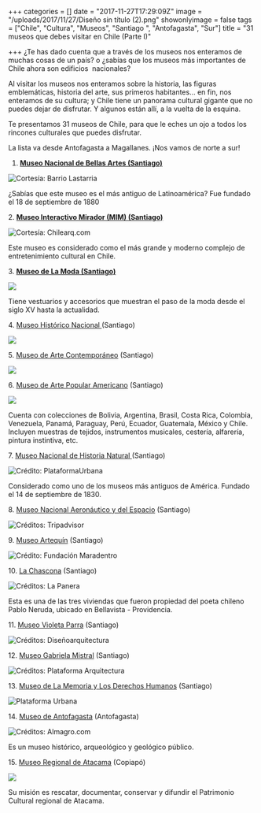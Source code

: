 +++
categories = []
date = "2017-11-27T17:29:09Z"
image = "/uploads/2017/11/27/Diseño sin título (2).png"
showonlyimage = false
tags = ["Chile", "Cultura", "Museos", "Santiago ", "Antofagasta", "Sur"]
title = "31 museos que debes visitar en Chile (Parte I)"

+++
¿Te has dado cuenta que a través de los museos nos enteramos de muchas cosas de un país? o ¿sabías que los museos más importantes de Chile ahora son edificios  nacionales?

Al visitar los museos nos enteramos sobre la historia, las figuras emblemáticas, historia del arte, sus primeros habitantes... en fin, nos enteramos de su cultura; y Chile tiene un panorama cultural gigante que no puedes dejar de disfrutar. Y algunos están allí, a la vuelta de la esquina.

Te presentamos 31 museos de Chile, para que le eches un ojo a todos los rincones culturales que puedes disfrutar.

La lista va desde Antofagasta a Magallanes. ¡Nos vamos de norte a sur!

1. [**Museo Nacional de Bellas Artes (Santiago)**](https://www.google.cl/url?sa=t&rct=j&q=&esrc=s&source=web&cd=8&cad=rja&uact=8&ved=0ahUKEwig78jEzd_XAhVHIpAKHQ1kATQQFgg6MAc&url=https%3A%2F%2Fes.wikipedia.org%2Fwiki%2FMuseo_Nacional_de_Bellas_Artes_(Chile)&usg=AOvVaw0xjDZWtPH6kjS14nivZVHk)

![](/uploads/2017/11/27/museo_nacional_bellas_artes_mnba_barrio_lastarria_foto_1.jpg "Cortesía: Barrio Lastarria")

¿Sabías que este museo es el más antiguo de Latinoamérica? Fue fundado el 18 de septiembre de 1880

2\. [**Museo Interactivo Mirador (MIM) (Santiago)**](https://es.wikipedia.org/wiki/Museo_Interactivo_Mirador)

![Cortesía: Chilearq.com](/uploads/2017/11/27/2007-12-01624_144.jpg "Cortesía: Chilearq.com")

Este museo es considerado como el más grande y moderno complejo de entretenimiento cultural en Chile.

3\. [**Museo de La Moda (Santiago)**](https://es.wikipedia.org/wiki/Museo_de_la_Moda_(Santiago_de_Chile))

![](/uploads/2017/11/27/museo-de-la-moda-2.jpg)

Tiene vestuarios y accesorios que muestran el paso de la moda desde el siglo XV hasta la actualidad.

4\. [Museo Histórico Nacional ](https://es.wikipedia.org/wiki/Museo_Hist%C3%B3rico_Nacional_(Chile))(Santiago)

![](/uploads/2017/11/27/articles-10970_imagen_02.jpg)

5\. [Museo de Arte Contemporáneo](https://es.wikipedia.org/wiki/Museo_de_Arte_Contempor%C3%A1neo_de_Santiago) (Santiago)

![](/uploads/2017/11/27/mac_museo_arte_contemporaneo_barrio_lastarria_foto_1.jpg)

6\. [Museo de Arte Popular Americano](https://es.wikipedia.org/wiki/Museo_de_Arte_Popular_Americano) (Santiago)

![](/uploads/2017/11/27/15.jpg)

Cuenta con colecciones de Bolivia, Argentina, Brasil, Costa Rica, Colombia, Venezuela, Panamá, Paraguay, Perú, Ecuador, Guatemala, México y Chile. Incluyen muestras de tejidos, instrumentos musicales, cestería, alfarería, pintura instintiva, etc.

7\. [Museo Nacional de Historia Natural ](https://es.wikipedia.org/wiki/Museo_Nacional_de_Historia_Natural_de_Chile)(Santiago)

![Crédito: PlataformaUrbana](/uploads/2017/11/27/1305218096_copia_de_museonac2-528x310.jpg)

Considerado como uno de los museos más antiguos de América. Fundado el 14 de septiembre de 1830.

8\. [Museo Nacional Aeronáutico y del Espacio](https://www.google.cl/url?sa=t&rct=j&q=&esrc=s&source=web&cd=8&cad=rja&uact=8&ved=0ahUKEwjEhbDrzt_XAhWDFZAKHd3WD4IQFgg5MAc&url=https%3A%2F%2Fes.wikipedia.org%2Fwiki%2FMuseo_Nacional_Aeron%25C3%25A1utico_y_del_Espacio&usg=AOvVaw0ZoE2mZVX7XN39TdiK5Esy) (Santiago)

![](/uploads/2017/11/27/museo-nacional-aeronautico.jpg "Créditos: Tripadvisor")

9\. [Museo Artequín](https://es.wikipedia.org/wiki/Museo_Artequin) (Santiago)

![](/uploads/2017/11/27/pabellon-paris-min.jpg "Crédito: Fundación Maradentro")

10\. [La Chascona](https://es.wikipedia.org/wiki/La_Chascona) (Santiago)

![](/uploads/2017/11/27/76NerudaLaChascona.jpg "Créditos: La Panera")

Esta es una de las tres viviendas que fueron propiedad del poeta chileno Pablo Neruda, ubicado en Bellavista - Providencia.

11\. [Museo Violeta Parra](https://es.wikipedia.org/wiki/Museo_Violeta_Parra) (Santiago)

![](/uploads/2017/11/27/disenoarquitectura.cl-Museo-Violeta-Parra-Undurraga-Deves-foto03.jpg "Créditos: Diseñoarquitectura")

12\. [Museo Gabriela Mistral](https://es.wikipedia.org/wiki/Museo_Gabriela_Mistral) (Santiago)

![](/uploads/2017/11/27/1200px-Centro_cultural_Gabriela_Mistral_23_4.JPG "Créditos: Plataforma Arquitectura")

13\. [Museo de La Memoria y Los Derechos Humanos](https://es.wikipedia.org/wiki/Museo_de_la_Memoria_y_los_Derechos_Humanos) (Santiago)

![](/uploads/2017/11/27/museo-de-la-memoria-y-los-derechos-humanos-foto-por-nico-saieh-2.jpg "Plataforma Urbana")

14\. [Museo de Antofagasta](https://es.wikipedia.org/wiki/Museo_de_Antofagasta) (Antofagasta)

![](/uploads/2017/11/27/museo-antofagasta-01-530x340.jpg "Créditos: Almagro.com")

Es un museo histórico, arqueológico y geológico público.

15\. [Museo Regional de Atacama](https://es.wikipedia.org/wiki/Museo_Regional_de_Atacama) (Copiapó)

![](/uploads/2017/11/27/Museo_Regional_de_Atacama.jpg)

Su misión es rescatar, documentar, conservar y difundir el Patrimonio Cultural regional de Atacama.
